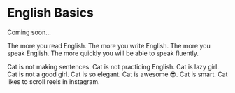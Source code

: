# English Basics

Coming soon...

The more you read English.
The more you write English.
The more you speak English.
The more quickly you will be able to speak fluently.

Cat is not making sentences.
Cat is not practicing English.
Cat is lazy girl.
Cat is not a good girl.
Cat is so elegant.
Cat is awesome 😎.
Cat is smart.
Cat likes to scroll reels in instagram.